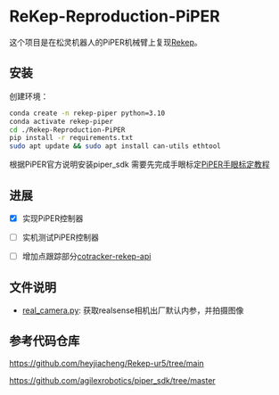 
# ReKep-Reproduction-PiPER
这个项目是在松灵机器人的PiPER机械臂上复现[Rekep](https://rekep-robot.github.io/)。

## 安装
创建环境：
```bash
conda create -n rekep-piper python=3.10
conda activate rekep-piper
cd ./Rekep-Reproduction-PiPER
pip install -r requirements.txt
sudo apt update && sudo apt install can-utils ethtool
```
根据PiPER官方说明安装piper_sdk
需要先完成手眼标定[PiPER手眼标定教程](./docs/hand-eye-calib.md)


## 进展
- [x] 实现PiPER控制器
- [ ] 实机测试PiPER控制器
- [ ] 增加点跟踪部分[cotracker-rekep-api](https://github.com/tailong-wu/cotracker-rekep-api)


## 文件说明
+ [real_camera.py](./real_camera.py): 获取realsense相机出厂默认内参，并拍摄图像




## 参考代码仓库
https://github.com/heyjiacheng/Rekep-ur5/tree/main

https://github.com/agilexrobotics/piper_sdk/tree/master
